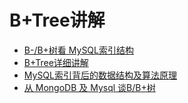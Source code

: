 # B+Tree讲解

* [B-/B+树看 MySQL索引结构](/mysqlyou-hua-pian/b-bshu-kan-mysql-suo-yin-jie-gou.md)
* [B+Tree详细讲解](/mysqlyou-hua-pian/b+treexiang-xi-jiang-jie.md)
* [MySQL索引背后的数据结构及算法原理](/mysqlyou-hua-pian/mysqlsuo-yin-bei-hou-de-shu-ju-jie-gou-ji-suan-fa-yuan-li.md)
* [从 MongoDB 及 Mysql 谈B/B+树](/mysqlyou-hua-pian/cong-mongodb-ji-mysql-tan-b-b-shu.md)




